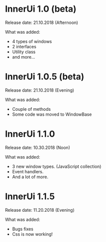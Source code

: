 # InnerUi 1.0 (beta)

Release date: 21.10.2018 (Afternoon)

What was added:
* 4 types of windows
* 2 interfaces
* Utility class
* and more...
#

# InnerUi 1.0.5 (beta)

Release date: 21.10.2018 (Evening)

What was added:
* Couple of methods
* Some code was moved to WindowBase
#

# InnerUi 1.1.0

Release date: 10.30.2018 (Noon)

What was added:
* 3 new window types. (JavaScript collection)
* Event handlers.
* And a lot of more.
#

# InnerUi 1.1.5

Release date: 11.20.2018 (Evening)

What was added:
* Bugs fixes
* Css is now working!
#
